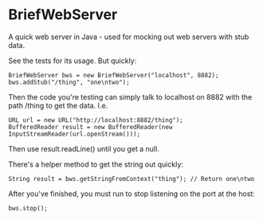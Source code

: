BriefWebServer
==============

A quick web server in Java - used for mocking out web servers with stub data.

See the tests for its usage. But quickly:

	BriefWebServer bws = new BriefWebServer("localhost", 8882);
	bws.addStub("/thing", "one\ntwo");
	
Then the code you're testing can simply talk to localhost on 8882 with the path /thing to get the data. I.e.

	URL url = new URL("http://localhost:8882/thing");
	BufferedReader result = new BufferedReader(new InputStreamReader(url.openStream()));

Then use result.readLine() until you get a null.

There's a helper method to get the string out quickly: 

	String result = bws.getStringFromContext("thing"); // Return one\ntwo

After you've finished, you must run to stop listening on the port at the host:

	bws.stop();

